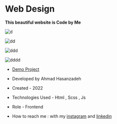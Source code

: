 # Web Design

**This beautiful website is Code by Me**

![d](https://user-images.githubusercontent.com/109382352/211188268-8ad5f850-9fa3-4db4-9ebe-cc8e0a100207.jpg)

![dd](https://user-images.githubusercontent.com/109382352/211188282-7d474fd5-2081-4b86-9502-bbf20b1bd1cd.jpg)

![ddd](https://user-images.githubusercontent.com/109382352/211188290-1170c735-9b50-4395-8545-ec6dae63c802.jpg)

![dddd](https://user-images.githubusercontent.com/109382352/211188297-bc333add-bbfe-4229-83ed-6f75081a8a56.jpg)

- [Demo Project](https://ahmdhasanzadeh.com/project/DesignSite/)

- Developed by Ahmad Hasanzadeh

- Created - 2022

- Technologies Used - Html , Scss , Js

- Role - Frontend

- How to reach me : with my [instagram](https://www.instagram.com/ahmdhasanzadeh) and [linkedin](https://www.linkedin.com/in/ahmd-hasanzadeh-911419249)
